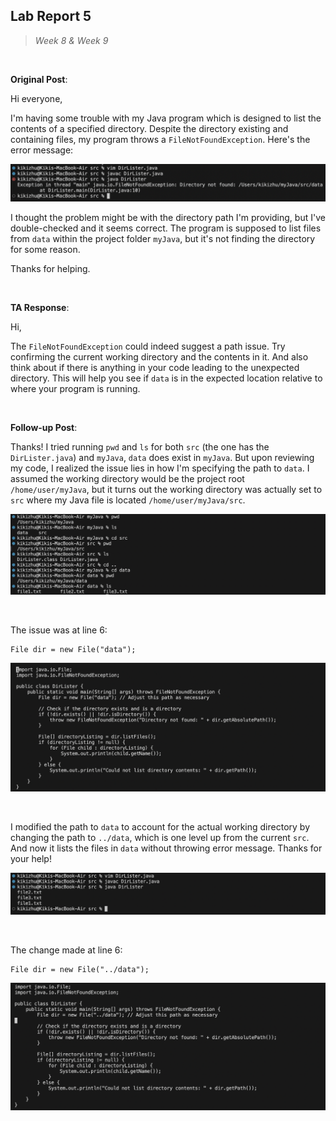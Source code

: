 ## Lab Report 5
> *Week 8 & Week 9*

<br />

**Original Post**: 

Hi everyone,

I'm having some trouble with my Java program which is designed to list the contents of a specified directory. Despite the directory existing and containing files, my program throws a `FileNotFoundException`. Here's the error message:

![Image](post1.png)

I thought the problem might be with the directory path I'm providing, but I've double-checked and it seems correct. The program is supposed to list files from `data` within the project folder `myJava`, but it's not finding the directory for some reason.

Thanks for helping.

<br />

**TA Response**: 

Hi,

The `FileNotFoundException` could indeed suggest a path issue. Try confirming the current working directory and the contents in it. And also think about if there is anything in your code leading to the unexpected directory. This will help you see if `data` is in the expected location relative to where your program is running.

<br />

**Follow-up Post**: 

Thanks! I tried running `pwd` and `ls` for both `src` (the one has the `DirLister.java`) and `myJava`, `data` does exist in `myJava`. But upon reviewing my code, I realized the issue lies in how I'm specifying the path to `data`. I assumed the working directory would be the project root `/home/user/myJava`, but it turns out the working directory was actually set to `src` where my Java file is located `/home/user/myJava/src`.

![Image](post6.png)

<br />

The issue was at line 6:
```
File dir = new File("data");
```
![Image](post3.png)

<br />

I modified the path to `data` to account for the actual working directory by changing the path to `../data`, which is one level up from the current `src`. And now it lists the files in `data` without throwing error message. Thanks for your help!

![Image](post5.png)

<br />


The change made at line 6:
```
File dir = new File("../data");
```
![Image](post4.png)
